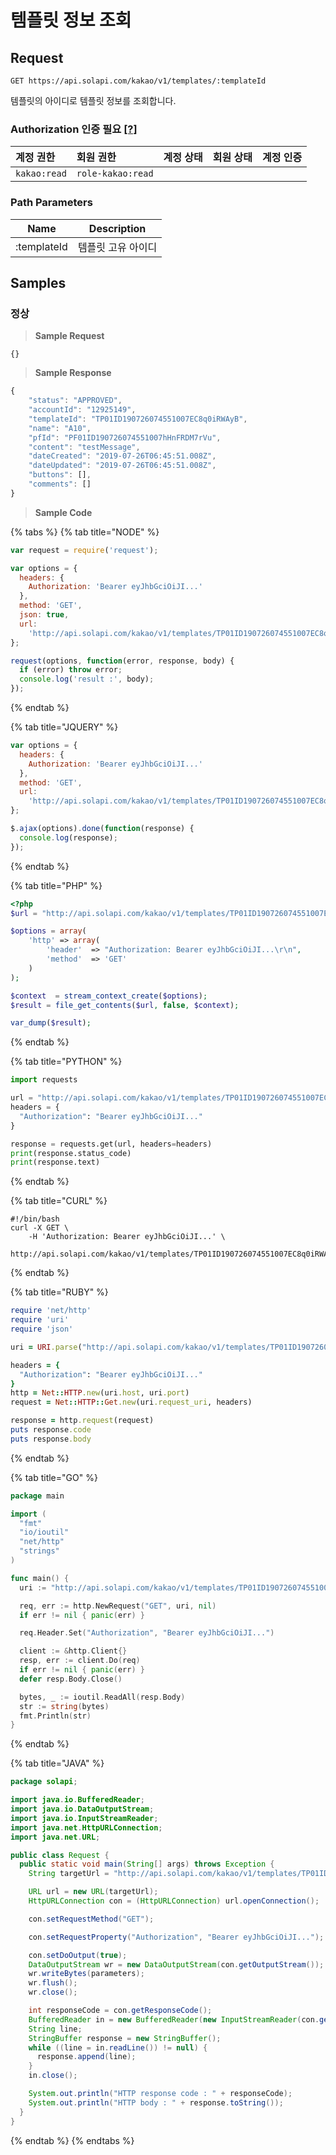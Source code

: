 # 템플릿 정보 조회

## Request

```text
GET https://api.solapi.com/kakao/v1/templates/:templateId
```

템플릿의 아이디로 템플릿 정보를 조회합니다.

### Authorization 인증 필요 [\[?\]](https://docs.solapi.com/authentication/overview)

| 계정 권한 | 회원 권한 | 계정 상태 | 회원 상태 | 계정 인증 |
| :--- | :--- | :--- | :--- | :---: |
| `kakao:read` | `role-kakao:read` |  |  |  |

### Path Parameters

| Name | Description |
| :---: | :---: |
| :templateId | 템플릿 고유 아이디 |

## Samples

### 정상

> **Sample Request**

```text
{}
```

> **Sample Response**

```javascript
{
    "status": "APPROVED",
    "accountId": "12925149",
    "templateId": "TP01ID190726074551007EC8q0iRWAyB",
    "name": "A10",
    "pfId": "PF01ID190726074551007hHnFRDM7rVu",
    "content": "testMessage",
    "dateCreated": "2019-07-26T06:45:51.008Z",
    "dateUpdated": "2019-07-26T06:45:51.008Z",
    "buttons": [],
    "comments": []
}
```

> **Sample Code**

{% tabs %}
{% tab title="NODE" %}
```javascript
var request = require('request');

var options = {
  headers: {
    Authorization: 'Bearer eyJhbGciOiJI...'
  },
  method: 'GET',
  json: true,
  url:
    'http://api.solapi.com/kakao/v1/templates/TP01ID190726074551007EC8q0iRWAyB'
};

request(options, function(error, response, body) {
  if (error) throw error;
  console.log('result :', body);
});
```
{% endtab %}

{% tab title="JQUERY" %}
```javascript
var options = {
  headers: {
    Authorization: 'Bearer eyJhbGciOiJI...'
  },
  method: 'GET',
  url:
    'http://api.solapi.com/kakao/v1/templates/TP01ID190726074551007EC8q0iRWAyB'
};

$.ajax(options).done(function(response) {
  console.log(response);
});
```
{% endtab %}

{% tab title="PHP" %}
```php
<?php
$url = "http://api.solapi.com/kakao/v1/templates/TP01ID190726074551007EC8q0iRWAyB";

$options = array(
    'http' => array(
        'header'  => "Authorization: Bearer eyJhbGciOiJI...\r\n",
        'method'  => 'GET'
    )
);

$context  = stream_context_create($options);
$result = file_get_contents($url, false, $context);

var_dump($result);
```
{% endtab %}

{% tab title="PYTHON" %}
```python
import requests

url = "http://api.solapi.com/kakao/v1/templates/TP01ID190726074551007EC8q0iRWAyB"
headers = {
  "Authorization": "Bearer eyJhbGciOiJI..."
}

response = requests.get(url, headers=headers)
print(response.status_code)
print(response.text)
```
{% endtab %}

{% tab title="CURL" %}
```text
#!/bin/bash
curl -X GET \
    -H 'Authorization: Bearer eyJhbGciOiJI...' \
    http://api.solapi.com/kakao/v1/templates/TP01ID190726074551007EC8q0iRWAyB
```
{% endtab %}

{% tab title="RUBY" %}
```ruby
require 'net/http'
require 'uri'
require 'json'

uri = URI.parse("http://api.solapi.com/kakao/v1/templates/TP01ID190726074551007EC8q0iRWAyB")

headers = {
  "Authorization": "Bearer eyJhbGciOiJI..."
}
http = Net::HTTP.new(uri.host, uri.port)
request = Net::HTTP::Get.new(uri.request_uri, headers)

response = http.request(request)
puts response.code
puts response.body
```
{% endtab %}

{% tab title="GO" %}
```go
package main

import (
  "fmt"
  "io/ioutil"
  "net/http"
  "strings"
)

func main() {
  uri := "http://api.solapi.com/kakao/v1/templates/TP01ID190726074551007EC8q0iRWAyB"

  req, err := http.NewRequest("GET", uri, nil)
  if err != nil { panic(err) }

  req.Header.Set("Authorization", "Bearer eyJhbGciOiJI...")

  client := &http.Client{}
  resp, err := client.Do(req)
  if err != nil { panic(err) }
  defer resp.Body.Close()

  bytes, _ := ioutil.ReadAll(resp.Body)
  str := string(bytes)
  fmt.Println(str)
}
```
{% endtab %}

{% tab title="JAVA" %}
```java
package solapi;

import java.io.BufferedReader;
import java.io.DataOutputStream;
import java.io.InputStreamReader;
import java.net.HttpURLConnection;
import java.net.URL;

public class Request {
  public static void main(String[] args) throws Exception {
    String targetUrl = "http://api.solapi.com/kakao/v1/templates/TP01ID190726074551007EC8q0iRWAyB";

    URL url = new URL(targetUrl);
    HttpURLConnection con = (HttpURLConnection) url.openConnection();

    con.setRequestMethod("GET");

    con.setRequestProperty("Authorization", "Bearer eyJhbGciOiJI...");

    con.setDoOutput(true);
    DataOutputStream wr = new DataOutputStream(con.getOutputStream());
    wr.writeBytes(parameters);
    wr.flush();
    wr.close();

    int responseCode = con.getResponseCode();
    BufferedReader in = new BufferedReader(new InputStreamReader(con.getInputStream()));
    String line;
    StringBuffer response = new StringBuffer();
    while ((line = in.readLine()) != null) {
      response.append(line);
    }
    in.close();

    System.out.println("HTTP response code : " + responseCode);
    System.out.println("HTTP body : " + response.toString());
  }
}
```
{% endtab %}
{% endtabs %}

